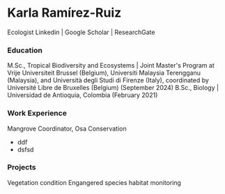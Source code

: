 # Karla Ramírez-Ruiz
Ecologist
Linkedin | Google Scholar | ResearchGate

### Education
M.Sc., Tropical Biodiversity and Ecosystems | Joint Master's Program at Vrije Universiteit Brussel (Belgium), Universiti Malaysia Terengganu (Malaysia), and Università degli Studi di Firenze (Italy), coordinated by Université Libre de Bruxelles (Belgium)  (September 2024)
B.Sc., Biology | Universidad de Antioquia, Colombia (February 2021)

### Work Experience
Mangrove Coordinator, Osa Conservation
- ddf
- dsfsd

### Projects
Vegetation condition
Engangered species habitat monitoring

